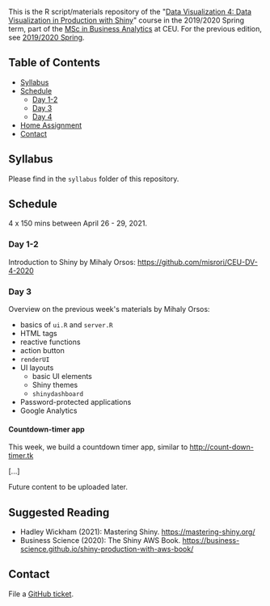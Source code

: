 This is the R script/materials repository of the "[Data Visualization 4: Data Visualization in Production with Shiny](https://courses.ceu.edu/courses/2020-2021/data-visualization-4-data-visualization-production-shiny)" course in the 2019/2020 Spring term, part of the [MSc in Business Analytics](https://courses.ceu.edu/programs/ms/master-science-business-analytics) at CEU. For the previous edition, see [2019/2020 Spring](https://github.com/daroczig/CEU-DV3/tree/2019-2020).

## Table of Contents

* [Syllabus](#syllabus)
* [Schedule](#schedule)
   * [Day 1-2](#day-1-2)
   * [Day 3](#day-3)
   * [Day 4](#day-4)
* [Home Assignment](#home-assignment)
* [Contact](#contacts)

## Syllabus

Please find in the `syllabus` folder of this repository.

## Schedule

4 x 150 mins between April 26 - 29, 2021.

### Day 1-2

Introduction to Shiny by Mihaly Orsos: https://github.com/misrori/CEU-DV-4-2020

### Day 3

Overview on the previous week's materials by Mihaly Orsos:

* basics of `ui.R` and `server.R`
* HTML tags
* reactive functions
* action button
* `renderUI`
* UI layouts
  * basic UI elements
  * Shiny themes
  * `shinydashboard`
* Password-protected applications
* Google Analytics

#### Countdown-timer app

This week, we build a countdown timer app, similar to http://count-down-timer.tk

[...]

Future content to be uploaded later.

## Suggested Reading

* Hadley Wickham (2021): Mastering Shiny. https://mastering-shiny.org/
* Business Science (2020): The Shiny AWS Book. https://business-science.github.io/shiny-production-with-aws-book/

## Contact

File a [GitHub ticket](https://github.com/daroczig/CEU-DV3/issues).
